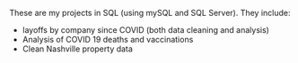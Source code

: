 These are my projects in SQL (using mySQL and SQL Server).  They include:
- layoffs by company since COVID (both data cleaning and analysis)
- Analysis of COVID 19 deaths and vaccinations
- Clean Nashville property data
